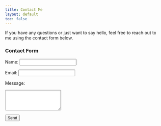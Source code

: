 ```yaml
---
title: Contact Me
layout: default
toc: false
---
```

If you have any questions or just want to say hello, feel free to reach out to me using the contact form below.

### Contact Form

<form action="https://formspree.io/f/xldrnakr" method="POST">
  <label for="name">Name:</label>
  <input type="text" id="name" name="name" required>
  
  <label for="email">Email:</label>
  <input type="email" id="email" name="email" required>
  
  <label for="message">Message:</label>
  <textarea id="message" name="message" rows="4" required></textarea>
  
  <button type="submit">Send</button>
</form>

